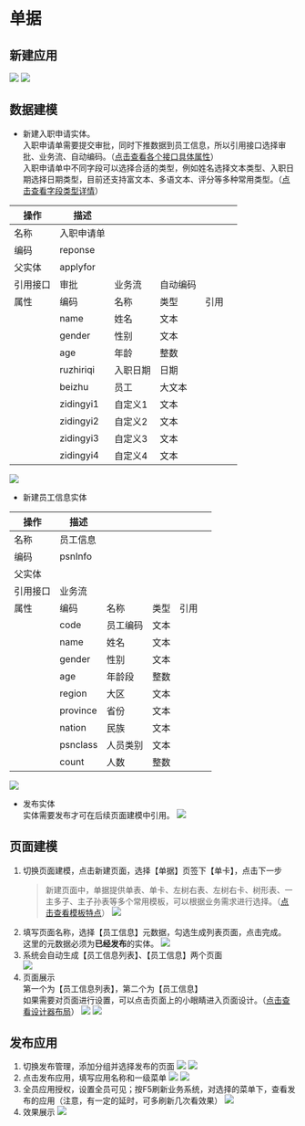 # 单据

## 新建应用
![](images/1-01.png)
![](images/1-02.png)

## 数据建模
* 新建入职申请实体。  
  入职申请单需要提交审批，同时下推数据到员工信息，所以引用接口选择审批、业务流、自动编码。（[点击查看各个接口具体属性](../instructions/datamodel.md)）  
  入职申请单中不同字段可以选择合适的类型，例如姓名选择文本类型、入职日期选择日期类型，目前还支持富文本、多语文本、评分等多种常用类型。（[点击查看字段类型详情](../instructions/datamodel.md)）
    
操作 | 描述 | | | ||
---|---|---|---|---|---
名称 | 入职申请单 |  |  |  |
编码 | reponse |  |  |  |
父实体 | applyfor |  |  |  |
引用接口 |  审批| 业务流 | 自动编码 |  |
|属性 | 编码 | 名称 | 类型 | 引用 
| | name| 姓名 |  文本|
| |gender | 性别 | 文本 |
| | age| 年龄 | 整数 |
| | ruzhiriqi| 入职日期 | 日期 |  
| | beizhu| 员工 | 大文本 |  
| | zidingyi1| 自定义1 | 文本 |   
| | zidingyi2| 自定义2 | 文本 |  
| | zidingyi3| 自定义3 | 文本 |   
| | zidingyi4| 自定义4 | 文本 |      
    

 ![](images/1-03.png)
    
* 新建员工信息实体  
   
操作 | 描述 | | | ||
---|---|---|---|---|---
名称 | 员工信息 |  |  |  |
编码 | psnInfo |  |  |  |
父实体 |  |  |  |  |
引用接口 |  业务流|  |  |  |
|属性 | 编码 | 名称 | 类型 | 引用
| | code| 员工编码 |  文本| 
| | name| 姓名 |  文本|
| |gender | 性别 | 文本 |
| | age| 年龄段 | 整数 |
| | region| 大区 | 文本 |  
| | province| 省份 | 文本 |  
| | nation| 民族 | 文本 |   
| | psnclass| 人员类别 | 文本 |  
| | count| 人数 | 整数 |   
   

![](images/1-04.png)

* 发布实体  
  实体需要发布才可在后续页面建模中引用。
    ![](images/1-05.png)

## 页面建模
1. 切换页面建模，点击新建页面，选择【单据】页签下【单卡】，点击下一步
   > 新建页面中，单据提供单表、单卡、左树右表、左树右卡、树形表、一主多子、主子孙表等多个常用模板，可以根据业务需求进行选择。（[点击查看模板特点](../instructions/datamodel.md)）
   ![](images/1-06.png)
2. 填写页面名称，选择【员工信息】元数据，勾选生成列表页面，点击完成。  
   这里的元数据必须为**已经发布**的实体。
   ![](images/1-07.png)
3. 系统会自动生成【员工信息列表】、【员工信息】两个页面  
   ![](images/1-08.png)
4. 页面展示  
   第一个为【员工信息列表】，第二个为【员工信息】  
   如果需要对页面进行设置，可以点击页面上的小眼睛进入页面设计。（[点击查看设计器布局](../instructions/datamodel.md)）
   ![](images/1-09.png)
   ![](images/1-10.png)

## 发布应用
1. 切换发布管理，添加分组并选择发布的页面
   ![](images/1-11.png)
   ![](images/1-12.png)
2. 点击发布应用，填写应用名称和一级菜单
   ![](images/1-13.png)
   ![](images/1-14.png)
3. 全员应用授权，设置全员可见；按F5刷新业务系统，对选择的菜单下，查看发布的应用（注意，有一定的延时，可多刷新几次看效果）
   ![](images/1-15.png)
4. 效果展示
   ![](images/1-16.png)